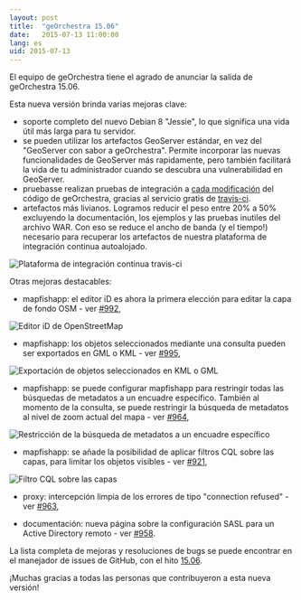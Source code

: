 ```yaml
---
layout: post
title:  "geOrchestra 15.06"
date:   2015-07-13 11:00:00
lang: es
uid: 2015-07-13
---
```


El equipo de geOrchestra tiene el agrado de anunciar la salida de geOrchestra 15.06.

Esta nueva versión brinda varias mejoras clave:

 * soporte completo del nuevo Debian 8 "Jessie", lo que significa una vida útil más larga para tu servidor.
 * se pueden utilizar los artefactos GeoServer estándar, en vez del "GeoServer con sabor a geOrchestra". Permite incorporar las nuevas funcionalidades de GeoServer más rapidamente, pero también facilitará la vida de tu administrador cuando se descubra una vulnerabilidad en GeoServer.
 * pruebasse realizan pruebas de integración a [cada modificación](https://github.com/georchestra/georchestra/blob/15.06/.travis.yml) del código de geOrchestra, gracias al servicio gratis de [travis-ci](https://travis-ci.org/georchestra/georchestra).
 * artefactos más livianos. Logramos reducir el peso entre 20% a 50% excluyendo la documentación, los ejemplos y las pruebas inutiles del archivo WAR. Con eso se reduce el ancho de banda (y el tiempo!) necesario para recuperar los artefactos de nuestra plataforma de integración continua autoalojado.

<img src="/public/posts/2015-07-13/travis.png" alt="Plataforma de integración continua travis-ci" />

<!--more-->

Otras mejoras destacables:

 * mapfishapp: el editor iD es ahora la primera elección para editar la capa de fondo OSM - ver [#992](https://github.com/georchestra/georchestra/issues/992),
 
 <img src="/public/posts/2015-07-13/id.png" alt="Editor iD de OpenStreetMap" />
 
 * mapfishapp: los objetos seleccionados mediante una consulta pueden ser exportados en GML o KML - ver [#995](https://github.com/georchestra/georchestra/pull/995),
 
 <img src="/public/posts/2015-07-13/export.png" alt="Exportación de objetos seleccionados en KML o GML" />
 
 * mapfishapp: se puede configurar mapfishapp para restringir todas las búsquedas de metadatos a un encuadre específico. También al momento de la consulta, se puede restringir la búsqueda de metadatos al nivel de zoom actual del mapa - ver [#964](https://github.com/georchestra/georchestra/pull/964),
 
  <img src="/public/posts/2015-07-13/extent.png" alt="Restricción de la búsqueda de metadatos a un encuadre específico" />
 
 * mapfishapp: se añade la posibilidad de aplicar filtros CQL sobre las capas, para limitar los objetos visibles - ver [#921](https://github.com/georchestra/georchestra/pull/921),
 
 <img src="/public/posts/2015-07-13/cql.png" alt="Filtro CQL sobre las capas" />
 
 * proxy: intercepción limpia de los errores de tipo "connection refused" - ver [#963](https://github.com/georchestra/georchestra/pull/963),

 * documentación: nueva página sobre la configuración SASL para un Active Directory remoto - ver [#958](https://github.com/georchestra/georchestra/pull/958).

La lista completa de mejoras y resoluciones de bugs se puede encontrar en el manejador de issues de GitHub, con el hito [15.06](https://github.com/georchestra/georchestra/issues?q=milestone%3A15.06).

¡Muchas gracias a todas las personas que contribuyeron a esta nueva versión!
